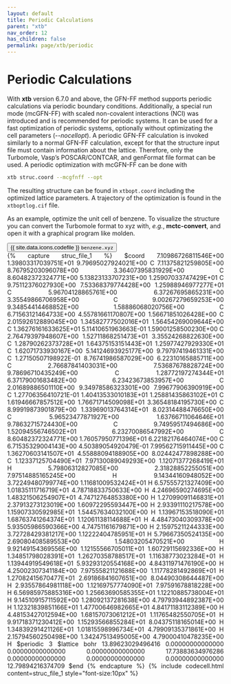 ```yaml
---
layout: default
title: Periodic Calculations
parent: "xtb"
nav_order: 12
has_children: false
permalink: page/xtb/periodic
---
```


# Periodic Calculations

With **xtb** version 6.7.0 and above, the GFN-FF method supports periodic calculations via periodic boundary conditions. 
Additionally, a special run mode (mcGFN-FF) with scaled non-covalent interactions (NCI) was introduced and is recommended for periodic systems.
It can be used for a fast optimization of periodic systems, optionally without optimizating the cell parameters (*--nocellopt*).
A periodic GFN-FF calculation is invoked similarly to a normal GFN-FF calculation, except for that the structure input file must contain information about the lattice. Therefore, only the Turbomole, Vasp’s POSCAR/CONTCAR, and genFormat file format can be used.
A periodic optimization with mcGFN-FF can be done with

```bash
xtb struc.coord --mcgfnff --opt
```

The resulting structure can be found in `xtbopt.coord` including the optimized lattice parameters. A trajectory of the optimization is found in the `xtboptlog.cif` file.

As an example, optimize the unit cell of benzene. To visualize the structure you can convert the Turbomole format to xyz with, *e.g.*, **mctc-convert**, and open it with a graphical program like molden.


<!-- Tab links -->
<div class="tab card">
  <button
    class="tablinks tab-id-1"
    onclick="openTabId(event, 'struc-1', 'tab-id-1')"
    id="open-1">
    {{ site.data.icons.codefile }} <code>benzene.xyz</code>
  </button>
</div>
<!-- Tab content -->
<div id="struc-1" class="tabcontent tab-id-1" style="text-align:justify">
{% capture struc_file_1 %}
$coord
    7.10986726811546E+00    1.39803317039751E+01    9.79695027924021E+00      C
    7.11375821259805E+00    8.76795203096078E+00    3.36407395831929E+00      C
    8.60482372324771E+00    5.13823133707231E+00    1.25907033747429E+01      C
    9.75112376027930E+00    7.53368379774428E+00    1.25988946977277E+01      C
    5.96704128865761E+00    6.37267695865231E+00    3.35549866706958E+00      C
    9.00267279659253E+00    9.34854414468852E+00    1.58886068020756E+00      C
    6.71563121464733E+00    4.55781661170807E+00    1.56671851026428E+00      C
    2.01592612889045E+00    1.34582777502016E+01    1.56454269009644E+00      C
    1.36276161633625E+01    5.11410651963663E-01    1.59001258500230E+00      C
    2.76479397948607E+00    1.52711868251473E+01    3.35524268822630E+00      C
    1.28790262373728E+01    1.64375153151443E+01    1.25977427929330E+01      C
    1.62071733930167E+00    5.14124693925177E+00    9.79797419461331E+00      C
    1.27150507198922E-01    8.76741986587029E+00    6.22310165885711E+00      C
    2.76687841403031E+00    7.53687678828724E+00    9.78696710435249E+00      C
    1.28772197274344E+01    6.37179001683482E+00    6.23423673853957E+00      C
    2.01689886501110E+00    9.34978586323301E+00    7.99677906390919E+00      C
    1.27706356410721E-01    1.40413533010183E+01    1.25881435863102E+01      C
    1.61946667857512E+00    1.76671714509098E+01    3.36548184195730E+00      C
    8.99919873901879E+00    1.33969013764314E+01    8.02314488476650E+00      C
    5.96523477871927E+00    1.63766711064646E+01    9.78632715724430E+00      C
    9.74959517494686E+00    1.52094556746502E+01    6.23270086547992E+00      C
    8.60482372324771E+00    1.76057950771396E+01    6.22182176464074E+00      C
    6.71535329004143E+00    4.50389054920479E-01    7.99562715911445E+00      C
    1.36270603141507E+01    4.55888094188905E+00    8.02442477898288E+00      C
    1.12337125704490E+01    7.97130089049293E+00    1.12071377268419E+01      H
    5.79806312827085E+00    2.31828852255051E+00    7.97514885165245E+00      H
    9.14344160948052E+00    3.72249480799774E+00    1.11681009532424E+01      H
    6.57555721327409E+00    1.01835111716719E+01    4.78718833750633E+00      H
    4.24696590274695E+00    1.48321506254907E+01    4.74712764853380E+00      H
    1.27099091146831E+01    2.37913273123019E+00    1.60972295593447E+00      H
    2.93391110217578E+00    1.15907330592985E+01    1.54457634032100E+00      H
    1.13967153518090E+01    1.68763741264374E+01    1.12061138114688E+01      H
    4.48473040309378E+00    5.93505986590366E+00    4.74751161679871E+00      H
    2.15975211244333E+00    3.72728429381217E+00    1.12222404785951E+01      H
    5.79667350524135E+00    2.69080408589553E+00    1.54803205470521E+00      H
    9.92149154369556E+00    1.12155566705011E+01    1.60729115692336E+00      H
    1.34851798028391E+01    1.26270358788517E+01    1.11638773023284E+01      H
    1.13944919549618E+01    5.93293120554168E+00    4.84311971476190E+00      H
    4.25002307341184E+00    7.97555821121688E+00    1.11778281492869E+01      H
    1.27082415670477E+01    2.69186841607651E+00    8.04490308644487E+00      H
    2.93557864981118E+00    1.12169757774090E+01    7.97591678818228E+00      H
    6.56985975885316E+00    1.25663690585355E+01    1.12210885738004E+01      H
    9.14510915711592E+00    1.28092137281638E+00    4.79793944892387E+00      H
    1.12321839851166E+01    1.47700646982665E+01    4.84171183112389E+00      H
    4.48153427012594E+00    1.68157073061212E+01    1.11765482550705E+01      H
    9.91718371230412E+00    1.15293566855284E+01    8.04375118165014E+00      H
    1.34839291421126E+01    1.01815598996734E+01    4.79909135371861E+00      H
    2.15794560250498E+00    1.34247513495005E+00    4.79000410478235E+00      H
$periodic 3
$lattice bohr
    13.89623029496416    0.00000000000000    0.00000000000000
     0.00000000000000   17.73883634976286    0.00000000000000
     0.00000000000000    0.00000000000000   12.79894216374709
$end
{% endcapture %}
{% include codecell.html content=struc_file_1 style="font-size:10px" %}
</div>
